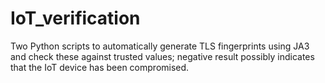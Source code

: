 # IoT_verification
Two Python scripts to automatically generate TLS fingerprints using JA3 and check these against trusted values; negative result possibly indicates that the IoT device has been compromised. 
